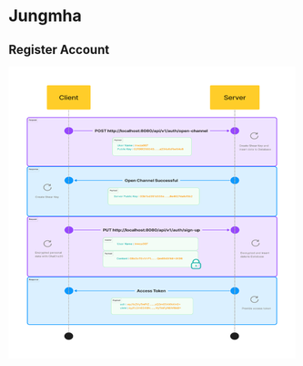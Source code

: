 # Jungmha




## Register Account

<div align="center">
  <span><img src="src/main/resources/images/diagram/Register.svg" height=512 width=512 /></span>
</div>


